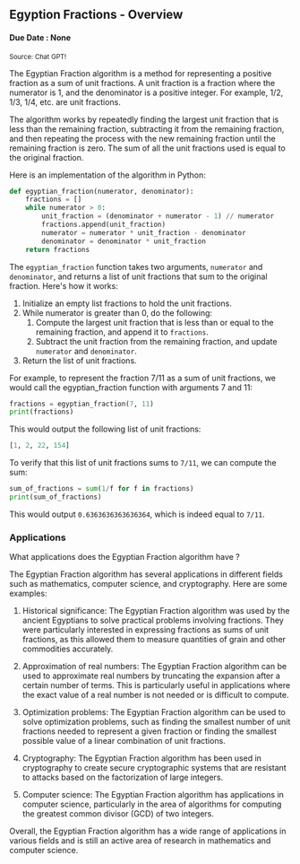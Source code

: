 ## Egyption Fractions - Overview

#### Due Date : None

<sub>Source: Chat GPT!</sub>


The Egyptian Fraction algorithm is a method for representing a positive fraction as a sum of unit fractions. A unit fraction is a fraction where the numerator is 1, and the denominator is a positive integer. For example, 1/2, 1/3, 1/4, etc. are unit fractions.

The algorithm works by repeatedly finding the largest unit fraction that is less than the remaining fraction, subtracting it from the remaining fraction, and then repeating the process with the new remaining fraction until the remaining fraction is zero. The sum of all the unit fractions used is equal to the original fraction.

Here is an implementation of the algorithm in Python:

```python
def egyptian_fraction(numerator, denominator):
    fractions = []
    while numerator > 0:
        unit_fraction = (denominator + numerator - 1) // numerator
        fractions.append(unit_fraction)
        numerator = numerator * unit_fraction - denominator
        denominator = denominator * unit_fraction
    return fractions
```

The `egyptian_fraction` function takes two arguments, `numerator` and `denominator`, and returns a list of unit fractions that sum to the original fraction. Here's how it works:

1. Initialize an empty list fractions to hold the unit fractions.
2. While numerator is greater than 0, do the following:
    1. Compute the largest unit fraction that is less than or equal to the remaining fraction, and append it to `fractions`.
    2. Subtract the unit fraction from the remaining fraction, and update `numerator` and `denominator`.
3. Return the list of unit fractions.
   
For example, to represent the fraction 7/11 as a sum of unit fractions, we would call the egyptian_fraction function with arguments 7 and 11:

```python
fractions = egyptian_fraction(7, 11)
print(fractions)
```

This would output the following list of unit fractions:

```python
[1, 2, 22, 154]
```

To verify that this list of unit fractions sums to `7/11`, we can compute the sum:

```python
sum_of_fractions = sum(1/f for f in fractions)
print(sum_of_fractions)
```

This would output `0.6363636363636364`, which is indeed equal to `7/11`.


### Applications 

What applications does the Egyptian Fraction algorithm have ?


The Egyptian Fraction algorithm has several applications in different fields such as mathematics, computer science, and cryptography. Here are some examples:

1. Historical significance: The Egyptian Fraction algorithm was used by the ancient Egyptians to solve practical problems involving fractions. They were particularly interested in expressing fractions as sums of unit fractions, as this allowed them to measure quantities of grain and other commodities accurately.

2. Approximation of real numbers: The Egyptian Fraction algorithm can be used to approximate real numbers by truncating the expansion after a certain number of terms. This is particularly useful in applications where the exact value of a real number is not needed or is difficult to compute.

3. Optimization problems: The Egyptian Fraction algorithm can be used to solve optimization problems, such as finding the smallest number of unit fractions needed to represent a given fraction or finding the smallest possible value of a linear combination of unit fractions.

4. Cryptography: The Egyptian Fraction algorithm has been used in cryptography to create secure cryptographic systems that are resistant to attacks based on the factorization of large integers.

5. Computer science: The Egyptian Fraction algorithm has applications in computer science, particularly in the area of algorithms for computing the greatest common divisor (GCD) of two integers.

Overall, the Egyptian Fraction algorithm has a wide range of applications in various fields and is still an active area of research in mathematics and computer science.